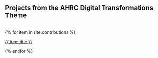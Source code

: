 <div id="index-page">

<h2>Projects from the AHRC Digital Transformations Theme</h2>
<br/>
{% for item in site.contributions %}
<p><a class="titles" href="{{ site.baseurl }}{{ item.url }}">{{ item.title }}</a></p>
{% endfor %}

</div>
